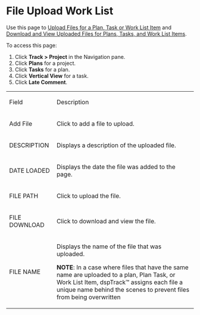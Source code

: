 # File Upload Work List

<div class="use">

Use this page to [Upload Files for a Plan, Task or Work List
Item](../Use_Cases/UpldFilesfoProjTaskWrkListItem.htm) and [Download and
View Uploaded Files for Plans, Tasks, and Work List
Items](../Use_Cases/DownloadViewUploadedFiles.htm).

</div>

To access this page:

1.  Click <span style="font-weight: bold;">Track \>
    </span>**Project** in the Navigation pane.
2.  Click **Plans** for a project.
3.  Click **Tasks** for a plan.
4.  Click **Vertical View** for a task.
5.  Click **Late Comment**.

<table>
<tbody>
<tr class="odd">
<td><p>Field</p></td>
<td><p>Description</p></td>
</tr>
<tr class="even">
<td><p>Add File</p></td>
<td><p>Click to add a file to upload.</p></td>
</tr>
<tr class="odd">
<td><p>DESCRIPTION</p></td>
<td><p>Displays a description of the uploaded file.</p></td>
</tr>
<tr class="even">
<td><p>DATE LOADED</p></td>
<td><p>Displays the date the file was added to the page.</p></td>
</tr>
<tr class="odd">
<td><p>FILE PATH</p></td>
<td><p>Click to upload the file.</p></td>
</tr>
<tr class="even">
<td><p>FILE DOWNLOAD</p></td>
<td><p>Click to download and view the file.</p></td>
</tr>
<tr class="odd">
<td><p>FILE NAME</p></td>
<td><p>Displays the name of the file that was uploaded.</p>
<p><strong>NOTE</strong>: In a case where files that have the same name are uploaded to a plan, Plan Task, or Work List Item, dspTrack™ assigns each file a unique name behind the scenes to prevent files from being overwritten</p></td>
</tr>
</tbody>
</table>

